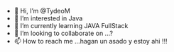 - 👋 Hi, I’m @TydeoM
- 👀 I’m interested in Java
- 🌱 I’m currently learning JAVA FullStack
- 💞️ I’m looking to collaborate on ...?
- 📫 How to reach me ...hagan un asado y estoy ahi !!!

<!---
TydeoM/TydeoM is a ✨ special ✨ repository because its `README.md` (this file) appears on your GitHub profile.
You can click the Preview link to take a look at your changes.
--->
